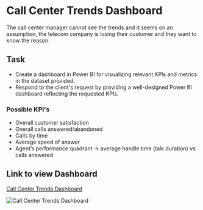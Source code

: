 
# Call Center Trends Dashboard

The call center manager cannot see the trends and it seems on an assumption, the telecom company is losing their customer and they want to know the reason.

## Task

* Create a dashboard in Power BI for visualizing relevant KPIs and metrics in the dataset provided.
* Respond to the client's request by providing a well-designed Power BI dashboard reflecting the requested KPIs.

### Possible KPI's

* Overall customer satisfaction
* Overall calls answered/abandoned
* Calls by time
* Average speed of answer
* Agent’s performance quadrant -> average handle time (talk duration) vs calls answered


## Link to view Dashboard

<a href="" target="_blank">Call Center Trends Dashboard</a>

<img src='' alt = 'Call Center Trends Dashboard'/>